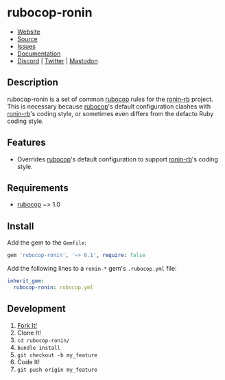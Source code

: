 # rubocop-ronin

* [Website](https://ronin-rb.dev/)
* [Source](https://github.com/ronin-rb/rubocop-ronin)
* [Issues](https://github.com/ronin-rb/rubocop-ronin/issues)
* [Documentation](https://ronin-rb.dev/docs/rubocop-ronin/frames)
* [Discord](https://discord.gg/6WAb3PsVX9) |
  [Twitter](https://twitter.com/ronin_rb) |
  [Mastodon](https://infosec.exchange/@ronin_rb)

## Description

rubocop-ronin is a set of common [rubocop] rules for the [ronin-rb] project.
This is necessary because [rubocop]'s default configuration clashes with
[ronin-rb]'s coding style, or sometimes even differs from the defacto Ruby
coding style.

## Features

* Overrides [rubocop]'s default configuration to support [ronin-rb]'s coding
  style.

## Requirements

* [rubocop] ~> 1.0

## Install

Add the gem to the `Gemfile`:

```ruby
gem 'rubocop-ronin', '~> 0.1', require: false
```

Add the following lines to a `ronin-*` gem's `.rubocop.yml` file:

```yaml
inherit_gem:
  rubocop-ronin: rubocop.yml
```

## Development

1. [Fork It!](https://github.com/ronin-rb/rubocop-ronin/fork)
2. Clone It!
3. `cd rubocop-ronin/`
4. `bundle install`
5. `git checkout -b my_feature`
6. Code It!
8. `git push origin my_feature`

[rubocop]: https://rubocop.org/
[ronin-rb]: https://github.com/ronin-rb
